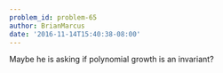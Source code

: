 ```yaml
---
problem_id: problem-65
author: BrianMarcus
date: '2016-11-14T15:40:38-08:00'
---
```

Maybe he is asking if polynomial growth is an invariant?


